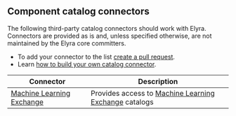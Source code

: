 ## Component catalog connectors

The following third-party catalog connectors should work with Elyra. Connectors are provided as is and, unless specified otherwise, are not maintained by the Elyra core committers. 

- To add your connector to the list [create a pull request](https://github.com/elyra-ai/examples/pulls). 
- Learn [how to build your own catalog connector](build-a-custom-connector.md).

| Connector      | Description |
| ----------- | ----------- |
| [Machine Learning Exchange](mlx-connector/)      |    Provides access to [Machine Learning Exchange](https://github.com/machine-learning-exchange) catalogs   |

